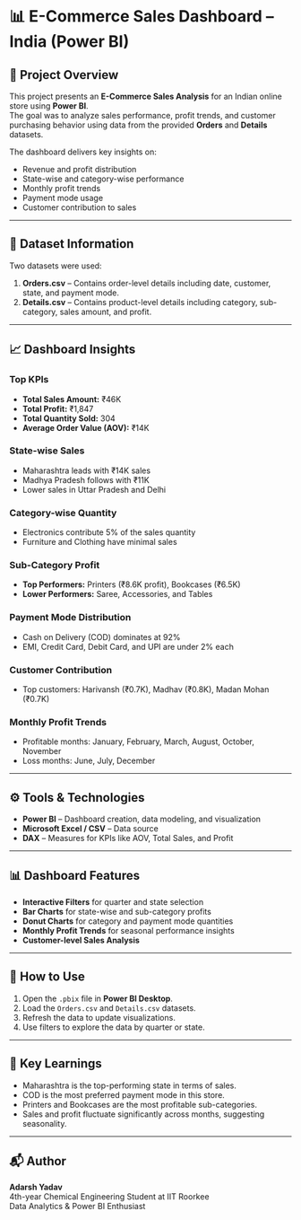 # 📊 E-Commerce Sales Dashboard – India (Power BI)

## 📌 Project Overview
This project presents an **E-Commerce Sales Analysis** for an Indian online store using **Power BI**.  
The goal was to analyze sales performance, profit trends, and customer purchasing behavior using data from the provided **Orders** and **Details** datasets.

The dashboard delivers key insights on:
- Revenue and profit distribution
- State-wise and category-wise performance
- Monthly profit trends
- Payment mode usage
- Customer contribution to sales

---

## 📂 Dataset Information
Two datasets were used:
1. **Orders.csv** – Contains order-level details including date, customer, state, and payment mode.
2. **Details.csv** – Contains product-level details including category, sub-category, sales amount, and profit.

---

## 📈 Dashboard Insights

### **Top KPIs**
- **Total Sales Amount:** ₹46K
- **Total Profit:** ₹1,847
- **Total Quantity Sold:** 304
- **Average Order Value (AOV):** ₹14K

### **State-wise Sales**
- Maharashtra leads with ₹14K sales
- Madhya Pradesh follows with ₹11K
- Lower sales in Uttar Pradesh and Delhi

### **Category-wise Quantity**
- Electronics contribute 5% of the sales quantity
- Furniture and Clothing have minimal sales

### **Sub-Category Profit**
- **Top Performers:** Printers (₹8.6K profit), Bookcases (₹6.5K)
- **Lower Performers:** Saree, Accessories, and Tables

### **Payment Mode Distribution**
- Cash on Delivery (COD) dominates at 92%
- EMI, Credit Card, Debit Card, and UPI are under 2% each

### **Customer Contribution**
- Top customers: Harivansh (₹0.7K), Madhav (₹0.8K), Madan Mohan (₹0.7K)

### **Monthly Profit Trends**
- Profitable months: January, February, March, August, October, November
- Loss months: June, July, December

---

## ⚙ Tools & Technologies
- **Power BI** – Dashboard creation, data modeling, and visualization
- **Microsoft Excel / CSV** – Data source
- **DAX** – Measures for KPIs like AOV, Total Sales, and Profit

---

## 📊 Dashboard Features
- **Interactive Filters** for quarter and state selection
- **Bar Charts** for state-wise and sub-category profits
- **Donut Charts** for category and payment mode quantities
- **Monthly Profit Trends** for seasonal performance insights
- **Customer-level Sales Analysis**

---

## 🚀 How to Use
1. Open the `.pbix` file in **Power BI Desktop**.
2. Load the `Orders.csv` and `Details.csv` datasets.
3. Refresh the data to update visualizations.
4. Use filters to explore the data by quarter or state.

---

## 📌 Key Learnings
- Maharashtra is the top-performing state in terms of sales.
- COD is the most preferred payment mode in this store.
- Printers and Bookcases are the most profitable sub-categories.
- Sales and profit fluctuate significantly across months, suggesting seasonality.

---

## 📬 Author
**Adarsh Yadav**  
4th-year Chemical Engineering Student at IIT Roorkee  
Data Analytics & Power BI Enthusiast
